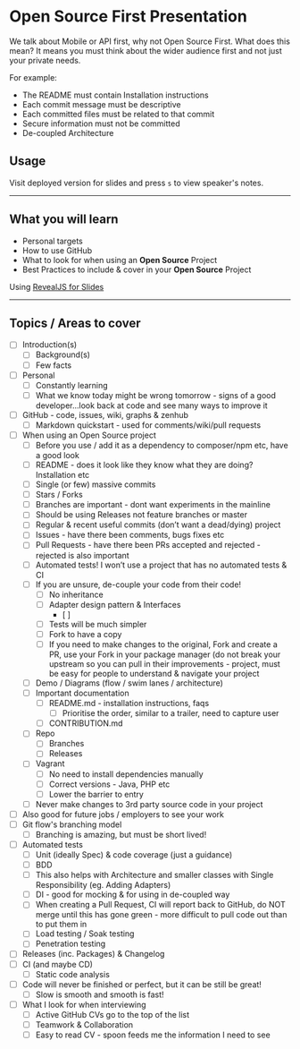 # Open Source First Presentation

We talk about Mobile or API first, why not Open Source First. What does this mean? It means you must think about the wider audience first and not just your private needs.

For example:
* The README must contain Installation instructions
* Each commit message must be descriptive
* Each committed files must be related to that commit
* Secure information must not be committed 
* De-coupled Architecture

## Usage

Visit deployed version for slides and press `s` to view speaker's notes.

---

## What you will learn

* Personal targets
* How to use GitHub
* What to look for when using an **Open Source** Project
* Best Practices to include & cover in your **Open Source** Project


Using [RevealJS for Slides](https://github.com/hakimel/reveal.js)

---

## Topics /  Areas to cover

- [ ] Introduction(s)
    - [ ] Background(s)
    - [ ] Few facts
- [ ] Personal
    - [ ] Constantly learning
    - [ ] What we know today might be wrong tomorrow - signs of a good developer...look back at code and see many ways to improve it
- [ ] GitHub - code, issues, wiki, graphs & zenhub
    - [ ] Markdown quickstart - used for comments/wiki/pull requests
- [ ] When using an Open Source project
    - [ ] Before you use / add it as a dependency to composer/npm etc, have a good look
    - [ ] README - does it look like they know what they are doing? Installation etc
    - [ ] Single (or few) massive commits
    - [ ] Stars / Forks
    - [ ] Branches are important - dont want experiments in the mainline
    - [ ] Should be using Releases not feature branches or master
    - [ ] Regular & recent useful commits (don’t want a dead/dying) project
    - [ ] Issues - have there been comments, bugs fixes etc
    - [ ] Pull Requests - have there been PRs accepted and rejected - rejected is also important
    - [ ] Automated tests! I won’t use a project that has no automated tests & CI
    - [ ] If you are unsure, de-couple your code from their code!
        - [ ] No inheritance
        - [ ] Adapter design pattern & Interfaces
            - [ ] 
        - [ ] Tests will be much simpler
        - [ ] Fork to have a copy
        - [ ] If you need to make changes to the original, Fork and create a PR, use your Fork in your package manager (do not break your upstream so you can pull in their improvements - project, must be easy for people to understand & navigate your project
    - [ ] Demo / Diagrams (flow / swim lanes / architecture)
    - [ ] Important documentation
        - [ ] README.md - installation instructions, faqs
            - [ ] Prioritise the order, similar to a trailer, need to capture user
        - [ ] CONTRIBUTION.md
    - [ ] Repo
        - [ ] Branches
        - [ ] Releases
    - [ ] Vagrant
        - [ ] No need to install dependencies manually
        - [ ] Correct versions - Java, PHP etc
        - [ ] Lower the barrier to entry
    - [ ] Never make changes to 3rd party source code in your project 
- [ ] Also good for future jobs / employers to see your work
- [ ] Git flow's branching model
    - [ ] Branching is amazing, but must be short lived!
- [ ] Automated tests
    - [ ] Unit (ideally Spec) & code coverage (just a guidance)
    - [ ] BDD
    - [ ] This also helps with Architecture and smaller classes with Single Responsibility (eg. Adding Adapters)
    - [ ] DI - good for mocking & for using in de-coupled way
    - [ ] When creating a Pull Request, CI will report back to GitHub, do NOT merge until this has gone green - more difficult to pull code out than to put them in
    - [ ] Load testing / Soak testing
    - [ ] Penetration testing
- [ ] Releases (inc. Packages) & Changelog
- [ ] CI (and maybe CD)
    - [ ] Static code analysis
- [ ] Code will never be finished or perfect, but it can be still be great!
    - [ ] Slow is smooth and smooth is fast!
- [ ] What I look for when interviewing
    - [ ] Active GitHub CVs go to the top of the list
    - [ ] Teamwork & Collaboration
    - [ ] Easy to read CV - spoon feeds me the information I need to see
